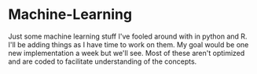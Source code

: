 # Machine-Learning
Just some machine learning stuff I've fooled around with in python and R. I'll be adding things as I have time to work on them. My goal would be one new implementation a week but we'll see. Most of these aren't optimized and are coded to facilitate understanding of the concepts.

